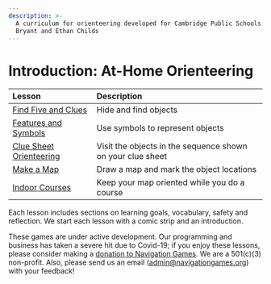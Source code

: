 ```yaml
---
description: >-
  A curriculum for orienteering developed for Cambridge Public Schools by Barb
  Bryant and Ethan Childs
---
```


# Introduction: At-Home Orienteering



| Lesson | Description |
| :--- | :--- |
| [Find Five and Clues](at-home-2-find-five-and-clues.md) | Hide and find objects |
| [Features and Symbols](at-home-1.md) | Use symbols to represent objects |
| [Clue Sheet Orienteering](at-home-3-clue-sheet-orienteering.md) | Visit the objects in the sequence shown on your clue sheet |
| [Make a Map](at-home-4-make-a-map.md) | Draw a map and mark the object locations |
| [Indoor Courses](at-home-5-indoor-courses.md) | Keep your map oriented while you do a course |

Each lesson includes sections on learning goals, vocabulary, safety and reflection. We start each lesson with a comic strip and an introduction. 

These games are under active development. Our programming and business has taken a severe hit due to Covid-19; if you enjoy these lessons, please consider making a [donation to Navigation Games](https://donorbox.org/donate-to-navigation-games). We are a 501\(c\)\(3\) non-profit. Also, please send us an email \([admin@navigationgames.org](mailto:admin@navigationgames.org)\) with your feedback!

